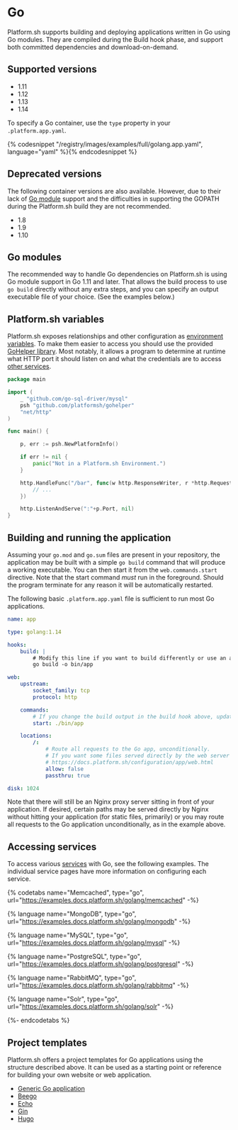# Go

Platform.sh supports building and deploying applications written in Go using Go modules.  They are compiled during the Build hook phase, and support both committed dependencies and download-on-demand.

## Supported versions

* 1.11
* 1.12
* 1.13
* 1.14

To specify a Go container, use the `type` property in your `.platform.app.yaml`.

{% codesnippet "/registry/images/examples/full/golang.app.yaml", language="yaml" %}{% endcodesnippet %}

## Deprecated versions

The following container versions are also available.  However, due to their lack of [Go module](https://golang.org/cmd/go/#hdr-Modules__module_versions__and_more) support and the difficulties in supporting the GOPATH during the Platform.sh build they are not recommended.

* 1.8
* 1.9
* 1.10

## Go modules

The recommended way to handle Go dependencies on Platform.sh is using Go module support in Go 1.11 and later.  That allows the build process to use `go build` directly without any extra steps, and you can specify an output executable file of your choice.  (See the examples below.)

## Platform.sh variables

Platform.sh exposes relationships and other configuration as [environment variables](/development/variables.md).  To make them easier to access you should use the provided [GoHelper library](https://github.com/platformsh/gohelper).  Most notably, it allows a program to determine at runtime what HTTP port it should listen on and what the credentials are to access [other services](/configuration/services.md).

```go
package main

import (
	_ "github.com/go-sql-driver/mysql"
	psh "github.com/platformsh/gohelper"
	"net/http"
)

func main() {

	p, err := psh.NewPlatformInfo()

	if err != nil {
		panic("Not in a Platform.sh Environment.")
	}

	http.HandleFunc("/bar", func(w http.ResponseWriter, r *http.Request) {
		// ...
	})

	http.ListenAndServe(":"+p.Port, nil)
}
```

## Building and running the application

Assuming your `go.mod` and `go.sum` files are present in your repository, the application may be built with a simple `go build` command that will produce a working executable.  You can then start it from the `web.commands.start` directive.  Note that the start command _must_ run in the foreground. Should the program terminate for any reason it will be automatically restarted.

The following basic `.platform.app.yaml` file is sufficient to run most Go applications.

```yaml
name: app

type: golang:1.14

hooks:
    build: |
        # Modify this line if you want to build differently or use an alternate name for your executable.
        go build -o bin/app

web:
    upstream:
        socket_family: tcp
        protocol: http

    commands:
        # If you change the build output in the build hook above, update this line as well.
        start: ./bin/app

    locations:
        /:
            # Route all requests to the Go app, unconditionally.
            # If you want some files served directly by the web server without hitting Go, see
            # https://docs.platform.sh/configuration/app/web.html
            allow: false
            passthru: true

disk: 1024
```

Note that there will still be an Nginx proxy server sitting in front of your application.  If desired, certain paths may be served directly by Nginx without hitting your application (for static files, primarily) or you may route all requests to the Go application unconditionally, as in the example above.

## Accessing services

To access various [services](/configuration/services.md) with Go, see the following examples. The individual service pages have more information on configuring each service.

{% codetabs name="Memcached", type="go", url="https://examples.docs.platform.sh/golang/memcached" -%}

{% language name="MongoDB", type="go", url="https://examples.docs.platform.sh/golang/mongodb" -%}

{% language name="MySQL", type="go", url="https://examples.docs.platform.sh/golang/mysql" -%}

{% language name="PostgreSQL", type="go", url="https://examples.docs.platform.sh/golang/postgresql" -%}

{% language name="RabbitMQ", type="go", url="https://examples.docs.platform.sh/golang/rabbitmq" -%}

{% language name="Solr", type="go", url="https://examples.docs.platform.sh/golang/solr" -%}

{%- endcodetabs %}

## Project templates

Platform.sh offers a project templates for Go applications using the structure described above.  It can be used as a starting point or reference for building your own website or web application.

* [Generic Go application](https://github.com/platformsh-templates/golang)
* [Beego](https://github.com/platformsh-templates/beego)
* [Echo](https://github.com/platformsh-templates/echo)
* [Gin](https://github.com/platformsh-templates/gin)
* [Hugo](https://github.com/platformsh-templates/hugo)
